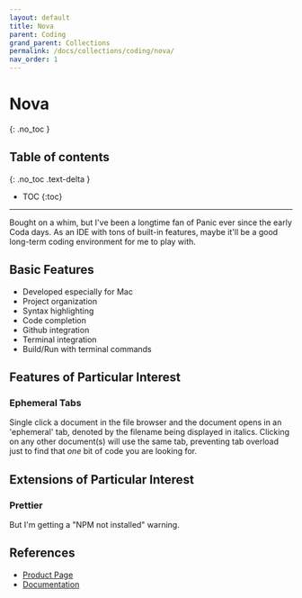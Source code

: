 ```yaml
---
layout: default
title: Nova
parent: Coding
grand_parent: Collections
permalink: /docs/collections/coding/nova/
nav_order: 1
---
```


# Nova
{: .no_toc }

## Table of contents
{: .no_toc .text-delta }

- TOC
{:toc}

---

Bought on a whim, but I've been a longtime fan of Panic ever since the early Coda days. As an IDE with tons of built-in features, maybe it'll be a good long-term coding environment for me to play with.

## Basic Features
* Developed especially for Mac
* Project organization
* Syntax highlighting
* Code completion
* Github integration
* Terminal integration
* Build/Run with terminal commands

## Features of Particular Interest

### Ephemeral Tabs
Single click a document in the file browser and the document opens in an 'ephemeral' tab, denoted by the filename being displayed in italics. Clicking on any other document(s) will use the same tab, preventing tab overload just to find that *one* bit of code you are looking for.

## Extensions of Particular Interest

### Prettier
But I'm getting a "NPM not installed" warning.

## References
* [Product Page](https://nova.app/)
* [Documentation](https://library.panic.com/nova/)
